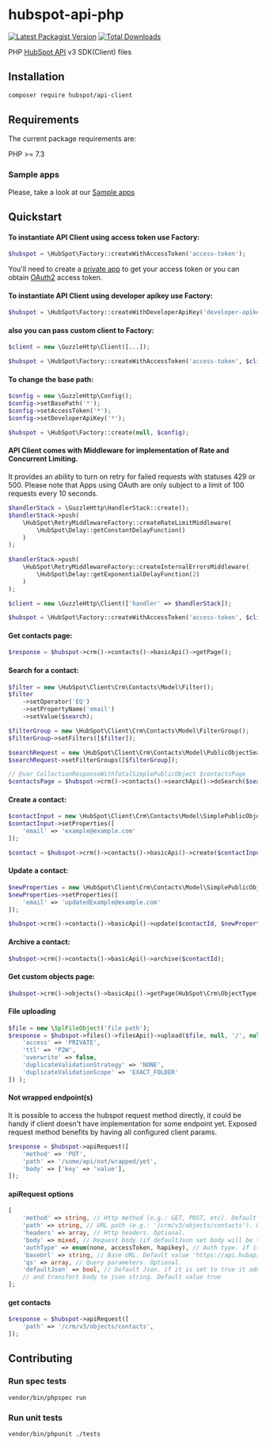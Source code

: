 # hubspot-api-php
[![Latest Packagist Version](https://img.shields.io/packagist/v/hubspot/api-client?logo=github&logoColor=white&style=flat-square)](https://packagist.org/packages/hubspot/api-client)
[![Total Downloads](https://img.shields.io/packagist/dt/hubspot/api-client.svg?logo=github&logoColor=white&style=flat-square)](https://packagist.org/packages/hubspot/api-client)

PHP [HubSpot API](https://developers.hubspot.com/docs/api/overview) v3 SDK(Client) files

## Installation

```bash
composer require hubspot/api-client
```

## Requirements

The current package requirements are:

PHP >= 7.3

### Sample apps

Please, take a look at our [Sample apps](https://github.com/HubSpot/sample-apps-list)

## Quickstart

#### To instantiate API Client using access token use Factory:

```php
$hubspot = \HubSpot\Factory::createWithAccessToken('access-token');
```
You'll need to create a [private app](https://developers.hubspot.com/docs/api/private-apps) to get your access token or you can obtain [OAuth2](https://developers.hubspot.com/docs/api/working-with-oauth) access token.

#### To instantiate API Client using developer apikey use Factory:

```php
$hubspot = \HubSpot\Factory::createWithDeveloperApiKey('developer-apikey');
```

#### also you can pass custom client to Factory:

```php
$client = new \GuzzleHttp\Client([...]);

$hubspot = \HubSpot\Factory::createWithAccessToken('access-token', $client);
```

#### To change the base path:

```php
$config = new \GuzzleHttp\Config();
$config->setBasePath('*');
$config->setAccessToken('*');
$config->setDeveloperApiKey('*');

$hubspot = \HubSpot\Factory::create(null, $config);
```

#### API Client comes with Middleware for implementation of Rate and Concurrent Limiting.
It provides an ability to turn on retry for failed requests with statuses 429 or 500. Please note that Apps using OAuth are only subject to a limit of 100 requests every 10 seconds.

```php
$handlerStack = \GuzzleHttp\HandlerStack::create();
$handlerStack->push(
    \HubSpot\RetryMiddlewareFactory::createRateLimitMiddleware(
        \HubSpot\Delay::getConstantDelayFunction()
    )
);
        
$handlerStack->push(
    \HubSpot\RetryMiddlewareFactory::createInternalErrorsMiddleware(
        \HubSpot\Delay::getExponentialDelayFunction(2)
    )
);

$client = new \GuzzleHttp\Client(['handler' => $handlerStack]);

$hubspot = \HubSpot\Factory::createWithAccessToken('access-token', $client);
```

#### Get contacts page:

```php
$response = $hubspot->crm()->contacts()->basicApi()->getPage();
```

#### Search for a contact:

```php
$filter = new \HubSpot\Client\Crm\Contacts\Model\Filter();
$filter
    ->setOperator('EQ')
    ->setPropertyName('email')
    ->setValue($search);

$filterGroup = new \HubSpot\Client\Crm\Contacts\Model\FilterGroup();
$filterGroup->setFilters([$filter]);

$searchRequest = new \HubSpot\Client\Crm\Contacts\Model\PublicObjectSearchRequest();
$searchRequest->setFilterGroups([$filterGroup]);

// @var CollectionResponseWithTotalSimplePublicObject $contactsPage
$contactsPage = $hubspot->crm()->contacts()->searchApi()->doSearch($searchRequest);
```

#### Create a contact:

```php
$contactInput = new \HubSpot\Client\Crm\Contacts\Model\SimplePublicObjectInput();
$contactInput->setProperties([
    'email' => 'example@example.com'
]);

$contact = $hubspot->crm()->contacts()->basicApi()->create($contactInput);
```

#### Update a contact:

```php
$newProperties = new \HubSpot\Client\Crm\Contacts\Model\SimplePublicObjectInput();
$newProperties->setProperties([
    'email' => 'updatedExample@example.com'
]);

$hubspot->crm()->contacts()->basicApi()->update($contactId, $newProperties);
```

#### Archive a contact:

```php
$hubspot->crm()->contacts()->basicApi()->archive($contactId);
```

#### Get custom objects page:

```php 
$hubspot->crm()->objects()->basicApi()->getPage(HubSpot\Crm\ObjectType::CONTACTS)
```

#### File uploading

```php 
$file = new \SplFileObject('file path');
$response = $hubspot->files()->filesApi()->upload($file, null, '/', null, null, json_encode([
    'access' => 'PRIVATE',
    'ttl' => 'P2W',
    'overwrite' => false,
    'duplicateValidationStrategy' => 'NONE',
    'duplicateValidationScope' => 'EXACT_FOLDER'
]) );
```

#### Not wrapped endpoint(s) 

It is possible to access the hubspot request method directly, it could be handy if client doesn't have implementation for some endpoint yet. Exposed request method benefits by having all configured client params.

```php
$response = $hubspot->apiRequest([
    'method' => 'PUT',
    'path' => '/some/api/not/wrapped/yet',
    'body' => ['key' => 'value'],
]);
```

#### apiRequest options

```php
[
    'method' => string, // Http method (e.g.: GET, POST, etc). Default value GET
    'path' => string, // URL path (e.g.: '/crm/v3/objects/contacts'). Optional
    'headers' => array, // Http headers. Optional.
    'body' => mixed, // Request body (if defaultJson set body will be transforted to json string).Optional.
    'authType' => enum(none, accessToken, hapikey), // Auth type. if it isn't set it will use accessToken or hapikey. Default value is non empty auth type.
    'baseUrl' => string, // Base URL. Default value 'https://api.hubapi.com'.
    'qs' => array, // Query parameters. Optional.
    'defaultJson' => bool, // Default Json. if it is set to true it add to headers [ 'Content-Type' => 'application/json', 'Accept' => 'application/json, */*;q=0.8',]
    // and transfort body to json string. Default value true
];
```

#### get contacts

```php
$response = $hubspot->apiRequest([
    'path' => '/crm/v3/objects/contacts',
]);
```

## Contributing

### Run spec tests

```
vendor/bin/phpspec run
```

### Run unit tests

```
vendor/bin/phpunit ./tests
```
